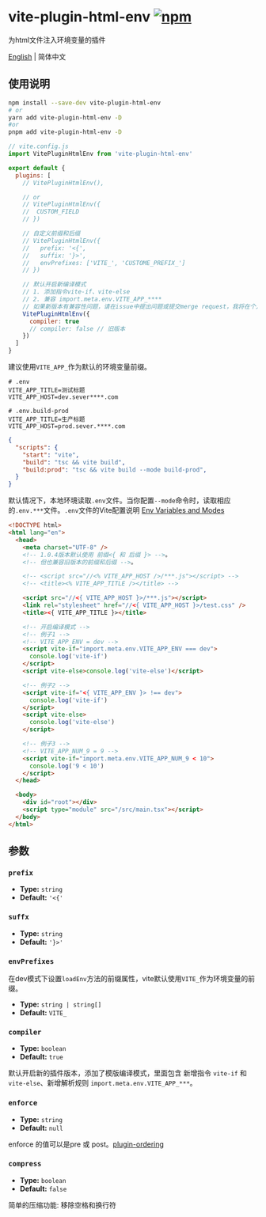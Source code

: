 # vite-plugin-html-env [![npm](https://img.shields.io/npm/v/vite-plugin-html-env.svg)](https://npmjs.com/package/vite-plugin-html-env)

为html文件注入环境变量的插件

[English](./README.md) | 简体中文

## 使用说明
```sh
npm install --save-dev vite-plugin-html-env
# or
yarn add vite-plugin-html-env -D
#or
pnpm add vite-plugin-html-env -D
```

```js
// vite.config.js
import VitePluginHtmlEnv from 'vite-plugin-html-env'

export default {
  plugins: [
    // VitePluginHtmlEnv(),

    // or
    // VitePluginHtmlEnv({
    //  CUSTOM_FIELD
    // })

    // 自定义前缀和后缀
    // VitePluginHtmlEnv({
    //   prefix: '<{',
    //   suffix: '}>',
    //   envPrefixes: ['VITE_', 'CUSTOME_PREFIX_']
    // })

    // 默认开启新编译模式
    // 1. 添加指令vite-if、vite-else
    // 2. 兼容 import.meta.env.VITE_APP_****
    // 如果新版本有兼容性问题，请在issue中提出问题或提交merge request，我将在个人空闲时间及时处理。
    VitePluginHtmlEnv({
      compiler: true
      // compiler: false // 旧版本
    })
  ]
}
```

建议使用`VITE_APP_`作为默认的环境变量前缀。

```
# .env
VITE_APP_TITLE=测试标题
VITE_APP_HOST=dev.sever****.com

# .env.build-prod
VITE_APP_TITLE=生产标题
VITE_APP_HOST=prod.sever.****.com
```

```json
{
  "scripts": {
    "start": "vite",
    "build": "tsc && vite build",
    "build:prod": "tsc && vite build --mode build-prod",
  }
}
```

默认情况下，本地环境读取`.env`文件。当你配置`--mode`命令时，读取相应的`.env.***`文件。`.env`文件的Vite配置说明 [Env Variables and Modes](https://vitejs.dev/guide/env-and-mode.html#env-variables)

```html
<!DOCTYPE html>
<html lang="en">
  <head>
    <meta charset="UTF-8" />
    <!-- 1.0.4版本默认使用 前缀<{ 和 后缀 }> -->。
    <!-- 但也兼容旧版本的前缀和后缀 -->。

    <!-- <script src="//<% VITE_APP_HOST />/***.js"></script> -->
    <!-- <title><% VITE_APP_TITLE /></title> -->

    <script src="//<{ VITE_APP_HOST }>/***.js"></script>
    <link rel="stylesheet" href="//<{ VITE_APP_HOST }>/test.css" />
    <title><{ VITE_APP_TITLE }></title>

    <!-- 开启编译模式 -->
    <!-- 例子1 -->
    <!-- VITE_APP_ENV = dev -->
    <script vite-if="import.meta.env.VITE_APP_ENV === dev">
      console.log('vite-if')
    </script>
    <script vite-else>console.log('vite-else')</script>

    <!-- 例子2 -->
    <script vite-if="<{ VITE_APP_ENV }> !== dev">
      console.log('vite-if')
    </script>
    <script vite-else>
      console.log('vite-else')
    </script>

    <!-- 例子3 -->
    <!-- VITE_APP_NUM_9 = 9 -->
    <script vite-if="import.meta.env.VITE_APP_NUM_9 < 10">
      console.log('9 < 10')
    </script>
  </head>

  <body>
    <div id="root"></div>
    <script type="module" src="/src/main.tsx"></script>
  </body>
</html>
```


## 参数

### `prefix`

- **Type:** `string`
- **Default:** `'<{'`

### `suffx`

- **Type:** `string`
- **Default:** `'}>'`

### `envPrefixes`
在dev模式下设置`loadEnv`方法的前缀属性，vite默认使用`VITE_`作为环境变量的前缀。

- **Type:** `string | string[]`
- **Default:** `VITE_`

### `compiler`

- **Type:** `boolean`
- **Default:** `true`

默认开启新的插件版本，添加了模版编译模式，里面包含 新增指令 `vite-if` 和 `vite-else`、新增解析规则 `import.meta.env.VITE_APP_***`。

### `enforce`
- **Type:** `string`
- **Default:** `null`

enforce 的值可以是pre 或 post。[plugin-ordering](https://vitejs.dev/guide/api-plugin.html#plugin-ordering)

### `compress`
- **Type:** `boolean`
- **Default:** `false`

简单的压缩功能: 移除空格和换行符
